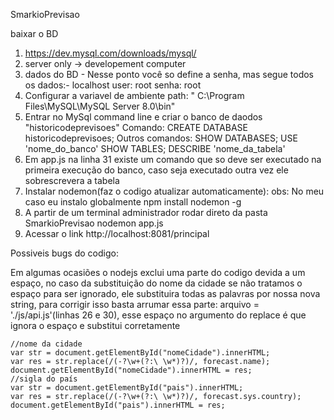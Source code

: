 SmarkioPrevisao

baixar o BD
1) https://dev.mysql.com/downloads/mysql/
2) server only -> developement computer 
3) dados do BD - Nesse ponto você so define a senha, mas segue todos os dados:- localhost user: root senha: root 
4) Configurar a variavel de ambiente path: " C:\Program Files\MySQL\MySQL Server 8.0\bin"
5) Entrar no MySql command line e criar o banco de daodos "historicodeprevisoes"
    Comando: CREATE DATABASE historicodeprevisoes;
    Outros comandos:    SHOW DATABASES; 
                        USE 'nome_do_banco'
                        SHOW TABLES;
                        DESCRIBE 'nome_da_tabela'
6) Em app.js na linha 31 existe um comando que so deve ser executado na primeira execução do banco, caso seja executado outra vez ele sobrescrevera a tabela                  
7) Instalar nodemon(faz o codigo atualizar automaticamente):
        obs: No meu caso eu instalo globalmente
            npm install nodemon -g
8) A partir de um terminal administrador rodar direto da pasta SmarkioPrevisao
            nodemon app.js
9) Acessar o link http://localhost:8081/principal

Possiveis bugs do codigo:

Em algumas ocasiões o nodejs exclui uma parte do codigo devida a um espaço, no caso da substituição do nome da cidade se não tratamos o espaço para ser ignorado, ele substituira todas as palavras por nossa nova string, para corrigir isso basta arrumar essa parte: arquivo = './js/api.js'(linhas 26 e 30), esse espaço no argumento do replace é que ignora o espaço e substitui corretamente

    //nome da cidade
    var str = document.getElementById("nomeCidade").innerHTML; 
    var res = str.replace(/(-?\w+(?:\ \w*)?)/, forecast.name);
    document.getElementById("nomeCidade").innerHTML = res;
    //sigla do país
    var str = document.getElementById("pais").innerHTML; 
    var res = str.replace(/(-?\w+(?:\ \w*)?)/, forecast.sys.country);
    document.getElementById("pais").innerHTML = res;
